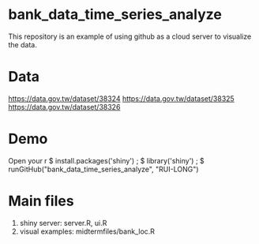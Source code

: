 # bank_data_time_series_analyze

This repository is an example of using github as a cloud server to visualize the data.

# Data
https://data.gov.tw/dataset/38324
https://data.gov.tw/dataset/38325
https://data.gov.tw/dataset/38326

# Demo
Open your r 
$ install.packages('shiny') ;
$ library('shiny') ;
$ runGitHub("bank_data_time_series_analyze", "RUI-LONG")

# Main files
1. shiny server: server.R, ui.R
2. visual examples: midtermfiles/bank_loc.R
